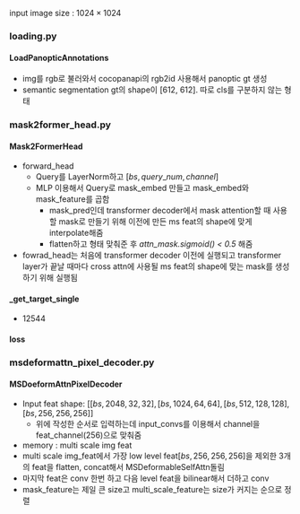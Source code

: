 input image size : $1024\times1024$

### loading.py
#### LoadPanopticAnnotations
- img를 rgb로 불러와서 cocopanapi의 rgb2id 사용해서 panoptic gt 생성
- semantic segmentation gt의 shape이 [612, 612]. 따로 cls를 구분하지 않는 형태

### mask2former_head.py
#### Mask2FormerHead
- forward_head
	- Query를 LayerNorm하고 $[bs, query\_num,channel]$
	- MLP 이용해서 Query로 mask_embed 만들고 mask_embed와 mask_feature를 곱함
		- mask_pred인데 transformer decoder에서 mask attention할 때 사용할 mask로 만들기 위해 이전에 만든 ms feat의 shape에 맞게 interpolate해줌
		- flatten하고 형태 맞춰준 후 *attn_mask.sigmoid() < 0.5* 해줌
- fowrad_head는 처음에 transformer decoder 이전에 실행되고 transformer layer가 끝날 때마다 cross attn에 사용될 ms feat의 shape에 맞는 mask를 생성하기 위해 실행됨

#### \_get_target_single
- 12544

#### loss

### msdeformattn_pixel_decoder.py
#### MSDoeformAttnPixelDecoder
- Input feat shape: $[[bs, 2048, 32, 32], [bs, 1024, 64, 64], [bs, 512, 128, 128], [bs, 256, 256, 256]]$
	- 위에 작성한 순서로 입력하는데 input_convs를 이용해서 channel을 feat_channel(256)으로 맞춰줌
- memory : multi scale img feat
- multi scale img_feat에서 가장 low level feat$[bs, 256, 256, 256]$을 제외한 3개의 feat을 flatten, concat해서 MSDeformableSelfAttn돌림
- 마지막 feat은 conv 한번 하고 다음 level feat을 bilinear해서 더하고 conv
- mask_feature는 제일 큰 size고 multi_scale_feature는 size가 커지는 순으로 정렬